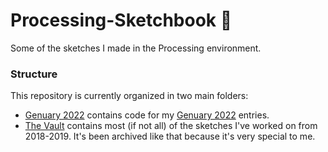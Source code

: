 # Processing-Sketchbook 📓
Some of the sketches I made in the Processing environment.

### Structure
This repository is currently organized in two main folders:
- [Genuary 2022](https://github.com/joogps/Processing-Sketchbook/tree/main/Genuary%202022) contains code for my [Genuary 2022](https://genuary.art) entries.
- [The Vault]() contains most (if not all) of the sketches I've worked on from 2018-2019. It's been archived like that because it's very special to me.

